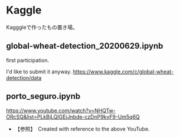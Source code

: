 # Kaggle
Kagggleで作ったもの置き場。


## global-wheat-detection_20200629.ipynb
first participation.

I'd like to submit it anyway.
https://www.kaggle.com/c/global-wheat-detection/data

## porto_seguro.ipynb
https://www.youtube.com/watch?v=NHQTw-ORcSQ&list=PLkBjLQIGEjJnbde-czDnP9kvF9-Um5q6Q
- 【参照】　Created with reference to the above YouTube.

